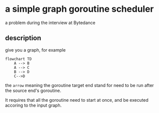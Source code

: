 # a simple graph goroutine scheduler

a problem during the interview at Bytedance

## description

give you a graph, for example

```mermaid
flowchart TD
    A --> B
    A --> C
    B --> D
    C-->D
```

the `arrow` meaning the goroutine target end stand for need to be run after the source end's goroutine.

It requires that all the goroutine need to start at once, and be executed accoring to the input graph.

